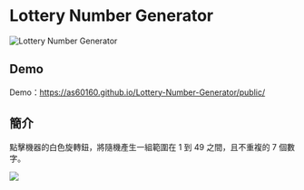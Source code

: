 # Lottery Number Generator

![Lottery Number Generator](https://i.imgur.com/SYokE6u.png)

## Demo

Demo：https://as60160.github.io/Lottery-Number-Generator/public/

## 簡介

點擊機器的白色旋轉鈕，將隨機產生一組範圍在 1 到 49 之間，且不重複的 7 個數字。

![](https://i.imgur.com/JmDLaPi.png)
